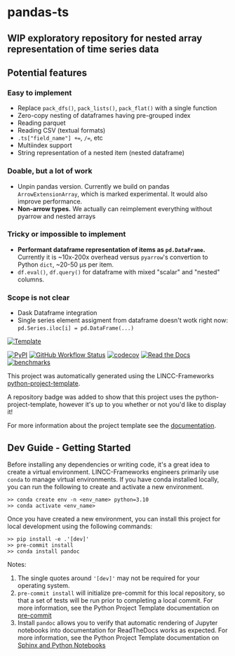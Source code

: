 # pandas-ts

## WIP exploratory repository for nested array representation of time series data

## Potential features

### Easy to implement

-  Replace `pack_dfs()`, `pack_lists()`, `pack_flat()` with a single function
- Zero-copy nesting of dataframes having pre-grouped index
- Reading parquet
- Reading CSV (textual formats)
- `.ts["field_name"] +=`, `/=`, etc
- Multiindex support
- String representation of a nested item (nested dataframe)

### Doable, but a lot of work

- Unpin pandas version. Currently we build on pandas `ArrowExtensionArray`, which is marked experimental. It would also improve performance.
- **Non-arrow types.** We actually can reimplement everything without pyarrow and nested arrays

### Tricky or impossible to implement

- **Performant dataframe representation of items as `pd.DataFrame`.** Currently it is ~10x-200x overhead versus `pyarrow`'s convertion to Python `dict`, ~20-50 μs per item.
- `df.eval()`, `df.query()` for dataframe with mixed "scalar" and "nested" columns.

### Scope is not clear

- Dask Dataframe integration
- Single series element assigment from dataframe doesn't wotk right now: `pd.Series.iloc[i] = pd.DataFrame(...)`

[![Template](https://img.shields.io/badge/Template-LINCC%20Frameworks%20Python%20Project%20Template-brightgreen)](https://lincc-ppt.readthedocs.io/en/latest/)

[![PyPI](https://img.shields.io/pypi/v/pandas-ts?color=blue&logo=pypi&logoColor=white)](https://pypi.org/project/pandas-ts/)
[![GitHub Workflow Status](https://img.shields.io/github/actions/workflow/status/lincc-frameworks/pandas-ts/smoke-test.yml)](https://github.com/lincc-frameworks/pandas-ts/actions/workflows/smoke-test.yml)
[![codecov](https://codecov.io/gh/lincc-frameworks/pandas-ts/branch/main/graph/badge.svg)](https://codecov.io/gh/lincc-frameworks/pandas-ts)
[![Read the Docs](https://img.shields.io/readthedocs/pandas-ts)](https://pandas-ts.readthedocs.io/)
[![benchmarks](https://img.shields.io/github/actions/workflow/status/lincc-frameworks/pandas-ts/asv-main.yml?label=benchmarks)](https://lincc-frameworks.github.io/pandas-ts/)

This project was automatically generated using the LINCC-Frameworks 
[python-project-template](https://github.com/lincc-frameworks/python-project-template).

A repository badge was added to show that this project uses the python-project-template, however it's up to
you whether or not you'd like to display it!

For more information about the project template see the 
[documentation](https://lincc-ppt.readthedocs.io/en/latest/).

## Dev Guide - Getting Started

Before installing any dependencies or writing code, it's a great idea to create a
virtual environment. LINCC-Frameworks engineers primarily use `conda` to manage virtual
environments. If you have conda installed locally, you can run the following to
create and activate a new environment.

```
>> conda create env -n <env_name> python=3.10
>> conda activate <env_name>
```

Once you have created a new environment, you can install this project for local
development using the following commands:

```
>> pip install -e .'[dev]'
>> pre-commit install
>> conda install pandoc
```

Notes:
1) The single quotes around `'[dev]'` may not be required for your operating system.
2) `pre-commit install` will initialize pre-commit for this local repository, so
   that a set of tests will be run prior to completing a local commit. For more
   information, see the Python Project Template documentation on 
   [pre-commit](https://lincc-ppt.readthedocs.io/en/latest/practices/precommit.html)
3) Install `pandoc` allows you to verify that automatic rendering of Jupyter notebooks
   into documentation for ReadTheDocs works as expected. For more information, see
   the Python Project Template documentation on
   [Sphinx and Python Notebooks](https://lincc-ppt.readthedocs.io/en/latest/practices/sphinx.html#python-notebooks)
